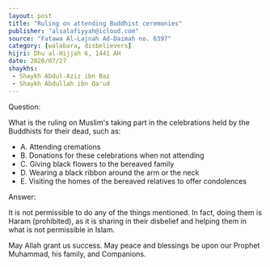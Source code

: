 ```yaml
---
layout: post
title: "Ruling on attending Buddhist ceremonies"
publisher: "alsalafiyyah@icloud.com"
source: "Fatawa Al-Lajnah Ad-Daimah no. 6397"
category: [walabara, disbelievers]
hijri: Dhu al-Hijjah 6, 1441 AH
date: 2020/07/27
shaykhs: 
 - Shaykh Abdul-Aziz ibn Baz
 - Shaykh Abdullah ibn Qa'ud
---
```


Question: 
 
What is the ruling on Muslim's taking part in the celebrations held by the Buddhists for their dead, such as:
- A. Attending cremations
- B. Donations for these celebrations when not attending
- C. Giving black flowers to the bereaved family
- D. Wearing a black ribbon around the arm or the neck
- E. Visiting the homes of the bereaved relatives to offer condolences

Answer:

It is not permissible to do any of the things mentioned. In fact, doing them is Haram (prohibited), as it is sharing in their disbelief and helping them in what is not permissible in Islam.

May Allah grant us success. May peace and blessings be upon our Prophet Muhammad, his family, and Companions.

